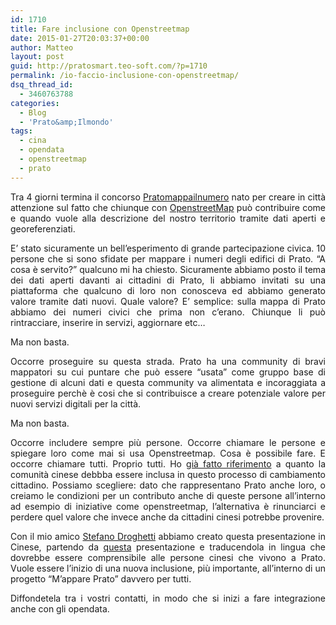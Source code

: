 ```yaml
---
id: 1710
title: Fare inclusione con Openstreetmap
date: 2015-01-27T20:03:37+00:00
author: Matteo
layout: post
guid: http://pratosmart.teo-soft.com/?p=1710
permalink: /io-faccio-inclusione-con-openstreetmap/
dsq_thread_id:
  - 3460763788
categories:
  - Blog
  - 'Prato&amp;Ilmondo'
tags:
  - cina
  - opendata
  - openstreetmap
  - prato
---
```

<p style="text-align: justify;">
  Tra 4 giorni termina il concorso <a href="http://pratosmart.teo-soft.com/pratomappailnumero/">Pratomappailnumero</a> nato per creare in città attenzione sul fatto che chiunque con <a href="http://www.openstreetmap.org/">OpenstreetMap</a> può contribuire come e quando vuole alla descrizione del nostro territorio tramite dati aperti e georeferenziati.
</p>

<p style="text-align: justify;">
  E’ stato sicuramente un bell’esperimento di grande partecipazione civica. 10 persone che si sono sfidate per mappare i numeri degli edifici di Prato. “A cosa è servito?” qualcuno mi ha chiesto. Sicuramente abbiamo posto il tema dei dati aperti davanti ai cittadini di Prato, li abbiamo invitati su una piattaforma che qualcuno di loro non conosceva ed abbiamo generato valore tramite dati nuovi. Quale valore? E’ semplice: sulla mappa di Prato abbiamo dei numeri civici che prima non c’erano. Chiunque li può rintracciare, inserire in servizi, aggiornare etc…
</p>

<p style="text-align: justify;">
  Ma non basta.
</p>

<p style="text-align: justify;">
  Occorre proseguire su questa strada. Prato ha una community di bravi mappatori su cui puntare che può essere “usata” come gruppo base di gestione di alcuni dati e questa community va alimentata e incoraggiata a proseguire perchè è cosi che si contribuisce a creare potenziale valore per nuovi servizi digitali per la città.
</p>

<p style="text-align: justify;">
  Ma non basta.
</p>

<p style="text-align: justify;">
  Occorre includere sempre più persone. Occorre chiamare le persone e spiegare loro come mai si usa Openstreetmap. Cosa è possibile fare. E occorre chiamare tutti. Proprio tutti. Ho <a href="http://pratosmart.teo-soft.com/non-ce-innovazione-dove-ce-razzismo/">già fatto riferimento</a> a quanto la comunità cinese debbba essere inclusa in questo processo di cambiamento cittadino. Possiamo scegliere: dato che rappresentano Prato anche loro, o creiamo le condizioni per un contributo anche di queste persone all’interno ad esempio di iniziative come openstreetmap, l’alternativa è rinunciarci e perdere quel valore che invece anche da cittadini cinesi potrebbe provenire.
</p>

<p style="text-align: justify;">
  Con il mio amico <a href="http://www.stefanodroghetti.co.nr/">Stefano Droghetti</a> abbiamo creato questa presentazione in Cinese, partendo da <a href="http://www.slideshare.net/ChenJuilin/openstreetmapgis">questa</a> presentazione e traducendola in lingua che dovrebbe essere comprensibile alle persone cinesi che vivono a Prato. Vuole essere l’inizio di una nuova inclusione, più importante, all’interno di un progetto &#8220;M’appare Prato&#8221; davvero per tutti.
</p>

<p style="text-align: justify;">
  Diffondetela tra i vostri contatti, in modo che si inizi a fare integrazione anche con gli opendata.
</p>